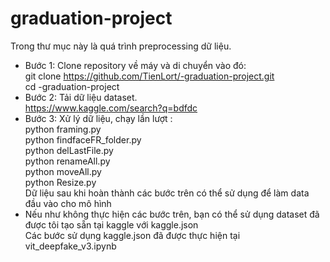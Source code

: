 # graduation-project  
Trong thư mục này là quá trình preprocessing dữ liệu.  
* Bước 1: Clone repository về máy và di chuyển vào đó:  
  git clone https://github.com/TienLort/-graduation-project.git  
  cd -graduation-project  
* Bước 2: Tải dữ liệu dataset.  
  https://www.kaggle.com/search?q=bdfdc  
* Bước 3: Xử lý dữ liệu, chạy lần lượt :  
  python framing.py  
  python findfaceFR_folder.py  
  python delLastFile.py  
  python renameAll.py  
  python moveAll.py  
  python Resize.py  
Dữ liệu sau khi hoàn thành các bước trên có thể sử dụng để làm data đầu vào cho mô hình  
* Nếu như không thực hiện các bước trên, bạn có thể sử dụng dataset đã được tôi tạo sẵn tại kaggle với kaggle.json  
Các bước sử dụng kaggle.json đã được thực hiện tại vit_deepfake_v3.ipynb
  
